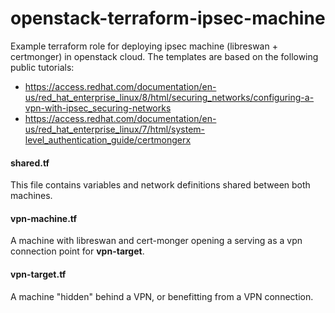 # openstack-terraform-ipsec-machine
Example terraform role for deploying ipsec machine (libreswan + certmonger) in openstack cloud. The templates are based on the following public tutorials:
- https://access.redhat.com/documentation/en-us/red_hat_enterprise_linux/8/html/securing_networks/configuring-a-vpn-with-ipsec_securing-networks
- https://access.redhat.com/documentation/en-us/red_hat_enterprise_linux/7/html/system-level_authentication_guide/certmongerx

#### shared.tf
This file contains variables and network definitions shared between both machines.

#### vpn-machine.tf
A machine with libreswan and cert-monger opening a serving as a vpn connection point for **vpn-target**.

#### vpn-target.tf
A machine "hidden" behind a VPN, or benefitting from a VPN connection.
